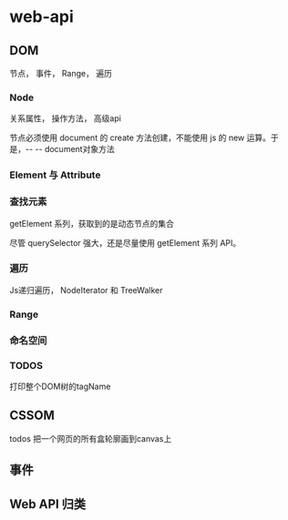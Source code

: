 # web-api

## DOM

节点， 事件， Range， 遍历

### Node

关系属性， 操作方法， 高级api

节点必须使用 document 的 create 方法创建，不能使用 js 的 new 运算。于是，--
-- document对象方法

### Element 与 Attribute

### 查找元素

getElement 系列，获取到的是动态节点的集合

尽管 querySelector 强大，还是尽量使用 getElement 系列 API。

### 遍历

Js递归遍历， NodeIterator 和 TreeWalker

### Range

### 命名空间

### TODOS

打印整个DOM树的tagName

## CSSOM

todos 把一个网页的所有盒轮廓画到canvas上

## 事件

## Web API 归类

